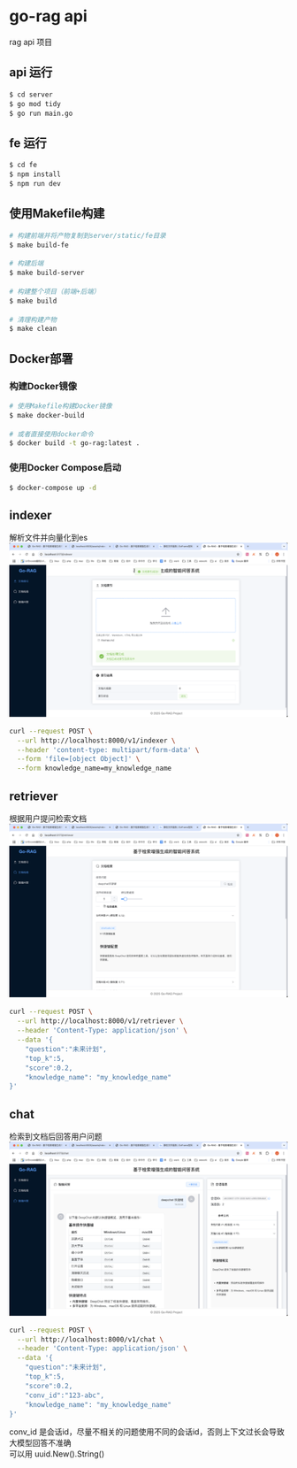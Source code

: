 # go-rag api
rag api 项目

## api 运行

```bash
$ cd server
$ go mod tidy
$ go run main.go
```

## fe 运行

```bash
$ cd fe
$ npm install
$ npm run dev
```

## 使用Makefile构建

```bash
# 构建前端并将产物复制到server/static/fe目录
$ make build-fe

# 构建后端
$ make build-server

# 构建整个项目（前端+后端）
$ make build

# 清理构建产物
$ make clean
```

## Docker部署

### 构建Docker镜像

```bash
# 使用Makefile构建Docker镜像
$ make docker-build

# 或者直接使用docker命令
$ docker build -t go-rag:latest .
```

### 使用Docker Compose启动

```bash
$ docker-compose up -d
```


## indexer
解析文件并向量化到es ![](./static/indexer.png)
```bash
curl --request POST \
  --url http://localhost:8000/v1/indexer \
  --header 'content-type: multipart/form-data' \
  --form 'file=[object Object]' \
  --form knowledge_name=my_knowledge_name
```

## retriever
根据用户提问检索文档![](./static/retriever.png)
```bash
curl --request POST \
  --url http://localhost:8000/v1/retriever \
  --header 'Content-Type: application/json' \
  --data '{
    "question":"未来计划",
    "top_k":5,
    "score":0.2,
    "knowledge_name": "my_knowledge_name"
}'
```

## chat
检索到文档后回答用户问题![](./static/chat.png)
```bash
curl --request POST \
  --url http://localhost:8000/v1/chat \
  --header 'Content-Type: application/json' \
  --data '{
    "question":"未来计划",
    "top_k":5,
    "score":0.2,
    "conv_id":"123-abc",
    "knowledge_name": "my_knowledge_name"
}'
```
conv_id 是会话id，尽量不相关的问题使用不同的会话id，否则上下文过长会导致大模型回答不准确  
可以用 uuid.New().String()
